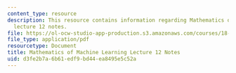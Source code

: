 ```yaml
---
content_type: resource
description: This resource contains information regarding Mathematics of machine learning
  lecture 12 notes.
file: https://ol-ocw-studio-app-production.s3.amazonaws.com/courses/18-657-mathematics-of-machine-learning-fall-2015/d3fe2b7a6b61edf9bd44ea8495e5c52a_MIT18_657F15_L12.pdf
file_type: application/pdf
resourcetype: Document
title: Mathematics of Machine Learning Lecture 12 Notes
uid: d3fe2b7a-6b61-edf9-bd44-ea8495e5c52a
---
```


